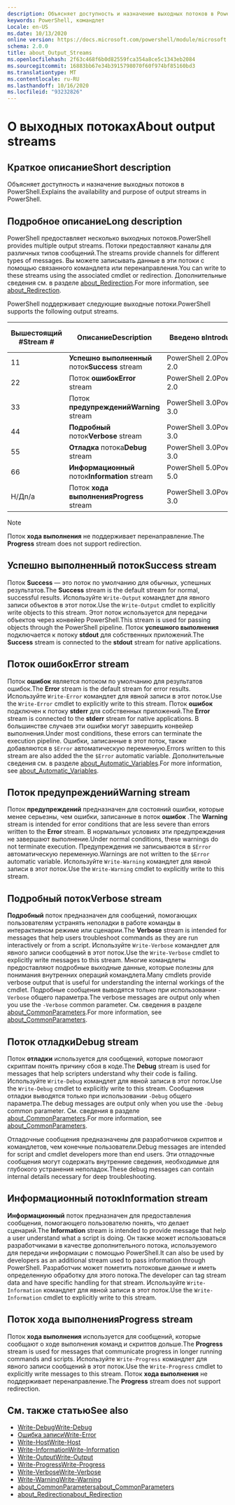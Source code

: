 ```yaml
---
description: Объясняет доступность и назначение выходных потоков в PowerShell.
keywords: PowerShell, командлет
Locale: en-US
ms.date: 10/13/2020
online version: https://docs.microsoft.com/powershell/module/microsoft.powershell.core/about/about_output_streams?view=powershell-5.1&WT.mc_id=ps-gethelp
schema: 2.0.0
title: about_Output_Streams
ms.openlocfilehash: 2f63c468f6b0d82559fca354a8ce5c1343eb2084
ms.sourcegitcommit: 16883bb67e34b3915798070f60f974bf85160bd3
ms.translationtype: MT
ms.contentlocale: ru-RU
ms.lasthandoff: 10/16/2020
ms.locfileid: "93232826"
---
```

# <a name="about-output-streams"></a><span data-ttu-id="a1c3c-104">О выходных потоках</span><span class="sxs-lookup"><span data-stu-id="a1c3c-104">About output streams</span></span>

## <a name="short-description"></a><span data-ttu-id="a1c3c-105">Краткое описание</span><span class="sxs-lookup"><span data-stu-id="a1c3c-105">Short description</span></span>
<span data-ttu-id="a1c3c-106">Объясняет доступность и назначение выходных потоков в PowerShell.</span><span class="sxs-lookup"><span data-stu-id="a1c3c-106">Explains the availability and purpose of output streams in PowerShell.</span></span>

## <a name="long-description"></a><span data-ttu-id="a1c3c-107">Подробное описание</span><span class="sxs-lookup"><span data-stu-id="a1c3c-107">Long description</span></span>

<span data-ttu-id="a1c3c-108">PowerShell предоставляет несколько выходных потоков.</span><span class="sxs-lookup"><span data-stu-id="a1c3c-108">PowerShell provides multiple output streams.</span></span> <span data-ttu-id="a1c3c-109">Потоки предоставляют каналы для различных типов сообщений.</span><span class="sxs-lookup"><span data-stu-id="a1c3c-109">The streams provide channels for different types of messages.</span></span> <span data-ttu-id="a1c3c-110">Вы можете записывать данные в эти потоки с помощью связанного командлета или перенаправления.</span><span class="sxs-lookup"><span data-stu-id="a1c3c-110">You can write to these streams using the associated cmdlet or redirection.</span></span> <span data-ttu-id="a1c3c-111">Дополнительные сведения см. в разделе [about_Redirection](about_Redirection.md).</span><span class="sxs-lookup"><span data-stu-id="a1c3c-111">For more information, see [about_Redirection](about_Redirection.md).</span></span>

<span data-ttu-id="a1c3c-112">PowerShell поддерживает следующие выходные потоки.</span><span class="sxs-lookup"><span data-stu-id="a1c3c-112">PowerShell supports the following output streams.</span></span>

| <span data-ttu-id="a1c3c-113">Вышестоящий #</span><span class="sxs-lookup"><span data-stu-id="a1c3c-113">Stream #</span></span> |      <span data-ttu-id="a1c3c-114">Описание</span><span class="sxs-lookup"><span data-stu-id="a1c3c-114">Description</span></span>       | <span data-ttu-id="a1c3c-115">Введено в</span><span class="sxs-lookup"><span data-stu-id="a1c3c-115">Introduced in</span></span>  |    <span data-ttu-id="a1c3c-116">Записать командлет</span><span class="sxs-lookup"><span data-stu-id="a1c3c-116">Write Cmdlet</span></span>     |
| -------- | ---------------------- | -------------- | ------------------- |
| <span data-ttu-id="a1c3c-117">1</span><span class="sxs-lookup"><span data-stu-id="a1c3c-117">1</span></span>        | <span data-ttu-id="a1c3c-118">**Успешно выполненный** поток</span><span class="sxs-lookup"><span data-stu-id="a1c3c-118">**Success** stream</span></span>     | <span data-ttu-id="a1c3c-119">PowerShell 2.0</span><span class="sxs-lookup"><span data-stu-id="a1c3c-119">PowerShell 2.0</span></span> | `Write-Output`      |
| <span data-ttu-id="a1c3c-120">2</span><span class="sxs-lookup"><span data-stu-id="a1c3c-120">2</span></span>        | <span data-ttu-id="a1c3c-121">Поток **ошибок**</span><span class="sxs-lookup"><span data-stu-id="a1c3c-121">**Error** stream</span></span>       | <span data-ttu-id="a1c3c-122">PowerShell 2.0</span><span class="sxs-lookup"><span data-stu-id="a1c3c-122">PowerShell 2.0</span></span> | `Write-Error`       |
| <span data-ttu-id="a1c3c-123">3</span><span class="sxs-lookup"><span data-stu-id="a1c3c-123">3</span></span>        | <span data-ttu-id="a1c3c-124">Поток **предупреждений**</span><span class="sxs-lookup"><span data-stu-id="a1c3c-124">**Warning** stream</span></span>     | <span data-ttu-id="a1c3c-125">PowerShell 3.0</span><span class="sxs-lookup"><span data-stu-id="a1c3c-125">PowerShell 3.0</span></span> | `Write-Warning`     |
| <span data-ttu-id="a1c3c-126">4</span><span class="sxs-lookup"><span data-stu-id="a1c3c-126">4</span></span>        | <span data-ttu-id="a1c3c-127">**Подробный** поток</span><span class="sxs-lookup"><span data-stu-id="a1c3c-127">**Verbose** stream</span></span>     | <span data-ttu-id="a1c3c-128">PowerShell 3.0</span><span class="sxs-lookup"><span data-stu-id="a1c3c-128">PowerShell 3.0</span></span> | `Write-Verbose`     |
| <span data-ttu-id="a1c3c-129">5</span><span class="sxs-lookup"><span data-stu-id="a1c3c-129">5</span></span>        | <span data-ttu-id="a1c3c-130">**Отладка** потока</span><span class="sxs-lookup"><span data-stu-id="a1c3c-130">**Debug** stream</span></span>       | <span data-ttu-id="a1c3c-131">PowerShell 3.0</span><span class="sxs-lookup"><span data-stu-id="a1c3c-131">PowerShell 3.0</span></span> | `Write-Debug`       |
| <span data-ttu-id="a1c3c-132">6</span><span class="sxs-lookup"><span data-stu-id="a1c3c-132">6</span></span>        | <span data-ttu-id="a1c3c-133">**Информационный** поток</span><span class="sxs-lookup"><span data-stu-id="a1c3c-133">**Information** stream</span></span> | <span data-ttu-id="a1c3c-134">PowerShell 5.0</span><span class="sxs-lookup"><span data-stu-id="a1c3c-134">PowerShell 5.0</span></span> | `Write-Information` |
| <span data-ttu-id="a1c3c-135">Н/Д</span><span class="sxs-lookup"><span data-stu-id="a1c3c-135">n/a</span></span>      | <span data-ttu-id="a1c3c-136">Поток **хода выполнения**</span><span class="sxs-lookup"><span data-stu-id="a1c3c-136">**Progress** stream</span></span>    | <span data-ttu-id="a1c3c-137">PowerShell 3.0</span><span class="sxs-lookup"><span data-stu-id="a1c3c-137">PowerShell 3.0</span></span> | `Write-Progress`    |

> [!NOTE]
> <span data-ttu-id="a1c3c-138">Поток **хода выполнения** не поддерживает перенаправление.</span><span class="sxs-lookup"><span data-stu-id="a1c3c-138">The **Progress** stream does not support redirection.</span></span>

## <a name="success-stream"></a><span data-ttu-id="a1c3c-139">Успешно выполненный поток</span><span class="sxs-lookup"><span data-stu-id="a1c3c-139">Success stream</span></span>

<span data-ttu-id="a1c3c-140">Поток **Success** — это поток по умолчанию для обычных, успешных результатов.</span><span class="sxs-lookup"><span data-stu-id="a1c3c-140">The **Success** stream is the default stream for normal, successful results.</span></span>
<span data-ttu-id="a1c3c-141">Используйте `Write-Output` командлет для явного записи объектов в этот поток.</span><span class="sxs-lookup"><span data-stu-id="a1c3c-141">Use the `Write-Output` cmdlet to explicitly write objects to this stream.</span></span> <span data-ttu-id="a1c3c-142">Этот поток используется для передачи объектов через конвейер PowerShell.</span><span class="sxs-lookup"><span data-stu-id="a1c3c-142">This stream is used for passing objects through the PowerShell pipeline.</span></span> <span data-ttu-id="a1c3c-143">Поток **успешного выполнения** подключается к потоку **stdout** для собственных приложений.</span><span class="sxs-lookup"><span data-stu-id="a1c3c-143">The **Success** stream is connected to the **stdout** stream for native applications.</span></span>

## <a name="error-stream"></a><span data-ttu-id="a1c3c-144">Поток ошибок</span><span class="sxs-lookup"><span data-stu-id="a1c3c-144">Error stream</span></span>

<span data-ttu-id="a1c3c-145">Поток **ошибок** является потоком по умолчанию для результатов ошибок.</span><span class="sxs-lookup"><span data-stu-id="a1c3c-145">The **Error** stream is the default stream for error results.</span></span> <span data-ttu-id="a1c3c-146">Используйте `Write-Error` командлет для явной записи в этот поток.</span><span class="sxs-lookup"><span data-stu-id="a1c3c-146">Use the `Write-Error` cmdlet to explicitly write to this stream.</span></span> <span data-ttu-id="a1c3c-147">Поток **ошибок** подключен к потоку **stderr** для собственных приложений.</span><span class="sxs-lookup"><span data-stu-id="a1c3c-147">The **Error** stream is connected to the **stderr** stream for native applications.</span></span> <span data-ttu-id="a1c3c-148">В большинстве случаев эти ошибки могут завершить конвейер выполнения.</span><span class="sxs-lookup"><span data-stu-id="a1c3c-148">Under most conditions, these errors can terminate the execution pipeline.</span></span> <span data-ttu-id="a1c3c-149">Ошибки, записанные в этот поток, также добавляются в `$Error` автоматическую переменную.</span><span class="sxs-lookup"><span data-stu-id="a1c3c-149">Errors written to this stream are also added the the `$Error` automatic variable.</span></span> <span data-ttu-id="a1c3c-150">Дополнительные сведения см. в разделе [about_Automatic_Variables](about_Automatic_Variables.md).</span><span class="sxs-lookup"><span data-stu-id="a1c3c-150">For more information, see [about_Automatic_Variables](about_Automatic_Variables.md).</span></span>

## <a name="warning-stream"></a><span data-ttu-id="a1c3c-151">Поток предупреждений</span><span class="sxs-lookup"><span data-stu-id="a1c3c-151">Warning stream</span></span>

<span data-ttu-id="a1c3c-152">Поток **предупреждений** предназначен для состояний ошибки, которые менее серьезны, чем ошибки, записанные в поток **ошибок** .</span><span class="sxs-lookup"><span data-stu-id="a1c3c-152">The **Warning** stream is intended for error conditions that are less severe than errors written to the **Error** stream.</span></span> <span data-ttu-id="a1c3c-153">В нормальных условиях эти предупреждения не завершают выполнение.</span><span class="sxs-lookup"><span data-stu-id="a1c3c-153">Under normal conditions, these warnings do not terminate execution.</span></span> <span data-ttu-id="a1c3c-154">Предупреждения не записываются в `$Error` автоматическую переменную.</span><span class="sxs-lookup"><span data-stu-id="a1c3c-154">Warnings are not written to the `$Error` automatic variable.</span></span> <span data-ttu-id="a1c3c-155">Используйте `Write-Warning` командлет для явной записи в этот поток.</span><span class="sxs-lookup"><span data-stu-id="a1c3c-155">Use the `Write-Warning` cmdlet to explicitly write to this stream.</span></span>

## <a name="verbose-stream"></a><span data-ttu-id="a1c3c-156">Подробный поток</span><span class="sxs-lookup"><span data-stu-id="a1c3c-156">Verbose stream</span></span>

<span data-ttu-id="a1c3c-157">**Подробный** поток предназначен для сообщений, помогающих пользователям устранять неполадки в работе команды в интерактивном режиме или сценарии.</span><span class="sxs-lookup"><span data-stu-id="a1c3c-157">The **Verbose** stream is intended for messages that help users troubleshoot commands as they are run interactively or from a script.</span></span> <span data-ttu-id="a1c3c-158">Используйте `Write-Verbose` командлет для явного записи сообщений в этот поток.</span><span class="sxs-lookup"><span data-stu-id="a1c3c-158">Use the `Write-Verbose` cmdlet to explicitly write messages to this stream.</span></span> <span data-ttu-id="a1c3c-159">Многие командлеты предоставляют подробные выходные данные, которые полезны для понимания внутренних операций командлета.</span><span class="sxs-lookup"><span data-stu-id="a1c3c-159">Many cmdlets provide verbose output that is useful for understanding the internal workings of the cmdlet.</span></span> <span data-ttu-id="a1c3c-160">Подробные сообщения выводятся только при использовании `-Verbose` общего параметра.</span><span class="sxs-lookup"><span data-stu-id="a1c3c-160">The verbose messages are output only when you use the `-Verbose` common parameter.</span></span> <span data-ttu-id="a1c3c-161">См. сведения в разделе [about_CommonParameters](about_CommonParameters.md).</span><span class="sxs-lookup"><span data-stu-id="a1c3c-161">For more information, see [about_CommonParameters](about_CommonParameters.md).</span></span>

## <a name="debug-stream"></a><span data-ttu-id="a1c3c-162">Поток отладки</span><span class="sxs-lookup"><span data-stu-id="a1c3c-162">Debug stream</span></span>

<span data-ttu-id="a1c3c-163">Поток **отладки** используется для сообщений, которые помогают скриптам понять причину сбоя в коде.</span><span class="sxs-lookup"><span data-stu-id="a1c3c-163">The **Debug** stream is used for messages that help scripters understand why their code is failing.</span></span> <span data-ttu-id="a1c3c-164">Используйте `Write-Debug` командлет для явной записи в этот поток.</span><span class="sxs-lookup"><span data-stu-id="a1c3c-164">Use the `Write-Debug` cmdlet to explicitly write to this stream.</span></span> <span data-ttu-id="a1c3c-165">Сообщения отладки выводятся только при использовании `-Debug` общего параметра.</span><span class="sxs-lookup"><span data-stu-id="a1c3c-165">The debug messages are output only when you use the `-Debug` common parameter.</span></span> <span data-ttu-id="a1c3c-166">См. сведения в разделе [about_CommonParameters](about_CommonParameters.md).</span><span class="sxs-lookup"><span data-stu-id="a1c3c-166">For more information, see [about_CommonParameters](about_CommonParameters.md).</span></span>

<span data-ttu-id="a1c3c-167">Отладочные сообщения предназначены для разработчиков скриптов и командлетов, чем конечные пользователи.</span><span class="sxs-lookup"><span data-stu-id="a1c3c-167">Debug messages are intended for script and cmdlet developers more than end users.</span></span> <span data-ttu-id="a1c3c-168">Эти отладочные сообщения могут содержать внутренние сведения, необходимые для глубокого устранения неполадок.</span><span class="sxs-lookup"><span data-stu-id="a1c3c-168">These debug messages can contain internal details necessary for deep troubleshooting.</span></span>

## <a name="information-stream"></a><span data-ttu-id="a1c3c-169">Информационный поток</span><span class="sxs-lookup"><span data-stu-id="a1c3c-169">Information stream</span></span>

<span data-ttu-id="a1c3c-170">**Информационный** поток предназначен для предоставления сообщения, помогающего пользователю понять, что делает сценарий.</span><span class="sxs-lookup"><span data-stu-id="a1c3c-170">The **Information** stream is intended to provide message that help a user understand what a script is doing.</span></span> <span data-ttu-id="a1c3c-171">Он также может использоваться разработчиками в качестве дополнительного потока, используемого для передачи информации с помощью PowerShell.</span><span class="sxs-lookup"><span data-stu-id="a1c3c-171">It can also be used by developers as an additional stream used to pass information through PowerShell.</span></span> <span data-ttu-id="a1c3c-172">Разработчик может пометить потоковые данные и иметь определенную обработку для этого потока.</span><span class="sxs-lookup"><span data-stu-id="a1c3c-172">The developer can tag stream data and have specific handling for that stream.</span></span> <span data-ttu-id="a1c3c-173">Используйте `Write-Information` командлет для явной записи в этот поток.</span><span class="sxs-lookup"><span data-stu-id="a1c3c-173">Use the `Write-Information` cmdlet to explicitly write to this stream.</span></span>

## <a name="progress-stream"></a><span data-ttu-id="a1c3c-174">Поток хода выполнения</span><span class="sxs-lookup"><span data-stu-id="a1c3c-174">Progress stream</span></span>

<span data-ttu-id="a1c3c-175">Поток **хода выполнения** используется для сообщений, которые сообщают о ходе выполнения команд и скриптов дольше.</span><span class="sxs-lookup"><span data-stu-id="a1c3c-175">The **Progress** stream is used for messages that communicate progress in longer running commands and scripts.</span></span> <span data-ttu-id="a1c3c-176">Используйте `Write-Progress` командлет для явного записи сообщений в этот поток.</span><span class="sxs-lookup"><span data-stu-id="a1c3c-176">Use the `Write-Progress` cmdlet to explicitly write messages to this stream.</span></span> <span data-ttu-id="a1c3c-177">Поток **хода выполнения** не поддерживает перенаправление.</span><span class="sxs-lookup"><span data-stu-id="a1c3c-177">The **Progress** stream does not support redirection.</span></span>

## <a name="see-also"></a><span data-ttu-id="a1c3c-178">См. также статью</span><span class="sxs-lookup"><span data-stu-id="a1c3c-178">See also</span></span>

- [<span data-ttu-id="a1c3c-179">Write-Debug</span><span class="sxs-lookup"><span data-stu-id="a1c3c-179">Write-Debug</span></span>](xref:Microsoft.PowerShell.Utility.Write-Debug)
- [<span data-ttu-id="a1c3c-180">Ошибка записи</span><span class="sxs-lookup"><span data-stu-id="a1c3c-180">Write-Error</span></span>](xref:Microsoft.PowerShell.Utility.Write-Error)
- [<span data-ttu-id="a1c3c-181">Write-Host</span><span class="sxs-lookup"><span data-stu-id="a1c3c-181">Write-Host</span></span>](xref:Microsoft.PowerShell.Utility.Write-Host)
- [<span data-ttu-id="a1c3c-182">Write-Information</span><span class="sxs-lookup"><span data-stu-id="a1c3c-182">Write-Information</span></span>](xref:Microsoft.PowerShell.Utility.Write-Information)
- [<span data-ttu-id="a1c3c-183">Write-Output</span><span class="sxs-lookup"><span data-stu-id="a1c3c-183">Write-Output</span></span>](xref:Microsoft.PowerShell.Utility.Write-Output)
- [<span data-ttu-id="a1c3c-184">Write-Progress</span><span class="sxs-lookup"><span data-stu-id="a1c3c-184">Write-Progress</span></span>](xref:Microsoft.PowerShell.Utility.Write-Progress)
- [<span data-ttu-id="a1c3c-185">Write-Verbose</span><span class="sxs-lookup"><span data-stu-id="a1c3c-185">Write-Verbose</span></span>](xref:Microsoft.PowerShell.Utility.Write-Verbose)
- [<span data-ttu-id="a1c3c-186">Write-Warning</span><span class="sxs-lookup"><span data-stu-id="a1c3c-186">Write-Warning</span></span>](xref:Microsoft.PowerShell.Utility.Write-Warning)
- [<span data-ttu-id="a1c3c-187">about_CommonParameters</span><span class="sxs-lookup"><span data-stu-id="a1c3c-187">about_CommonParameters</span></span>](about_CommonParameters.md)
- [<span data-ttu-id="a1c3c-188">about_Redirection</span><span class="sxs-lookup"><span data-stu-id="a1c3c-188">about_Redirection</span></span>](about_Redirection.md)
